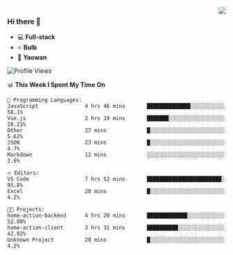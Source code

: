 <img  align="right" src="https://github-readme-stats.vercel.app/api?username=LolipopJ&show_icons=true&count_private=true&hide_title=true&include_all_commits=true&theme=vue">

### Hi there 👋

- :computer: **Full-stack**
- :star: **Bulb**
- :pill: **Yaowan**

<!--START_SECTION:waka-->
![Profile Views](http://img.shields.io/badge/Profile%20Views-4-blue)

📊 **This Week I Spent My Time On** 

```text
💬 Programming Languages: 
JavaScript               4 hrs 46 mins       ██████████████░░░░░░░░░░░   58.1% 
Vue.js                   2 hrs 19 mins       ███████░░░░░░░░░░░░░░░░░░   28.21% 
Other                    27 mins             █░░░░░░░░░░░░░░░░░░░░░░░░   5.62% 
JSON                     23 mins             █░░░░░░░░░░░░░░░░░░░░░░░░   4.7% 
Markdown                 12 mins             ░░░░░░░░░░░░░░░░░░░░░░░░░   2.6%

🔥 Editors: 
VS Code                  7 hrs 52 mins       ████████████████████████░   95.8% 
Excel                    20 mins             █░░░░░░░░░░░░░░░░░░░░░░░░   4.2%

🐱‍💻 Projects: 
home-action-backend      4 hrs 20 mins       █████████████░░░░░░░░░░░░   52.88% 
home-action-client       3 hrs 31 mins       ██████████░░░░░░░░░░░░░░░   42.92% 
Unknown Project          20 mins             █░░░░░░░░░░░░░░░░░░░░░░░░   4.2%

```


<!--END_SECTION:waka-->
